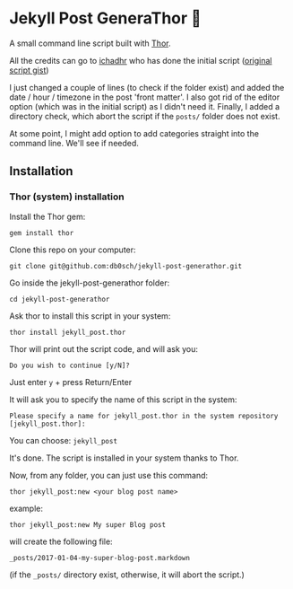 Jekyll Post GeneraThor :hammer:
===============================

A small command line script built with [Thor](http://whatisthor.com/).

All the credits can go to [ichadhr](https://github.com/ichadhr) who has done the initial script ([original script gist](https://gist.github.com/ichadhr/0b4e35174c7e90c0b31b))

I just changed a couple of lines (to check if the folder exist) and added the date / hour / timezone in the post 'front matter'.
I also got rid of the editor option (which was in the initial script) as I didn't need it.
Finally, I added a directory check, which abort the script if the `posts/` folder does not exist.

At some point, I might add option to add categories straight into the command line. We'll see if needed.

## Installation

### Thor (system) installation

Install the Thor gem:

```gem install thor```

Clone this repo on your computer:

``` git clone git@github.com:db0sch/jekyll-post-generathor.git ```

Go inside the jekyll-post-generathor folder:

`cd jekyll-post-generathor`

Ask thor to install this script in your system:

```thor install jekyll_post.thor```

Thor will print out the script code, and will ask you:

```Do you wish to continue [y/N]?```

Just enter `y` + press Return/Enter

It will ask you to specify the name of this script in the system:

```Please specify a name for jekyll_post.thor in the system repository [jekyll_post.thor]:```

You can choose: `jekyll_post`

It's done.
The script is installed in your system thanks to Thor.

Now, from any folder, you can just use this command:

```thor jekyll_post:new <your blog post name>```

example:

```thor jekyll_post:new My super Blog post```

will create the following file:

```_posts/2017-01-04-my-super-blog-post.markdown```

(if the `_posts/` directory exist, otherwise, it will abort the script.)


###
